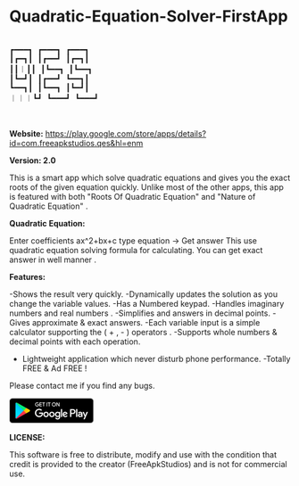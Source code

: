 # Quadratic-Equation-Solver-FirstApp


<pre>

┏━━━┓ ┏━━━┓ ┏━━━┓
┃┏━┓┃ ┃┏━━┛ ┃┏━┓┃
┃┃︱┃┃ ┃┗━━┓ ┃┗━━┓
┃┗━┛┃ ┃┏━━┛ ┗━━┓┃
┗━━┓┃ ┃┗━━┓ ┃┗━┛┃
︱︱︱┗┛ ┗━━━┛ ┗━━━┛
                                                                                                                

</pre>


**Website:** https://play.google.com/store/apps/details?id=com.freeapkstudios.qes&hl=enm

**Version: 2.0**



This is a smart app which solve quadratic equations and gives you the exact roots of the given equation quickly. Unlike most of the other apps, this app is featured with both "Roots Of Quadratic Equation" and "Nature of Quadratic Equation" .


**Quadratic Equation:**

Enter coefficients ax^2+bx+c type equation → Get answer
This use quadratic equation solving formula for calculating. You can get exact answer in well manner .




**Features:**

-Shows the result very quickly.
-Dynamically updates the solution as you change the variable values.
-Has a Numbered keypad.
-Handles imaginary numbers and real numbers .
-Simplifies and answers in decimal points.
-Gives approximate & exact answers.
-Each variable input is a simple calculator supporting the ( + , - ) operators .
-Supports whole numbers & decimal points with each operation.
- Lightweight application which never disturb phone performance.
-Totally FREE & Ad FREE !

Please contact me if you find any bugs.




<a href="https://play.google.com/store/apps/details?id=com.freeapkstudios.qes&hl=en" rel="some text">![Foo](https://github.com/deepakjaiswal2018/Quadratic-Equation-Solver-FirstApp/blob/master/playstore.png)</a>


**LICENSE:**

This software is free to distribute, modify and use with the condition that credit is provided to the creator (FreeApkStudios) and is not for commercial use.

